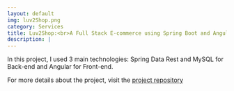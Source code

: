 ```yaml
---
layout: default
img: luv2Shop.png
category: Services
title: Luv2Shop:<br>A Full Stack E-commerce using Spring Boot and Angular
description: |
---
```

  In this project, I used 3 main technologies: Spring Data Rest and MySQL for Back-end and Angular for Front-end.

For more details about the project, visit  the [project repository](https://github.com/patrickkabongo/Springboot_Ecommerce)

